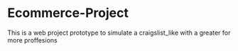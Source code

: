 # Ecommerce-Project
This is a web project prototype to simulate a craigslist_like with a greater for more proffesions  
